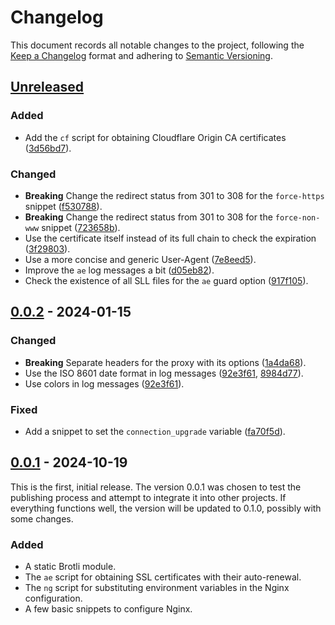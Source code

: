 # Changelog

This document records all notable changes to the project, following the [Keep a Changelog] format and adhering to [Semantic Versioning].

## [Unreleased]

<!-- There are no noticeable changes in version [unreleased]. -->

### Added

- Add the `cf` script for obtaining Cloudflare Origin CA certificates ([3d56bd7]).

### Changed

- **Breaking** Change the redirect status from 301 to 308 for the `force-https` snippet ([f530788]).
- **Breaking** Change the redirect status from 301 to 308 for the `force-non-www` snippet ([723658b]).
- Use the certificate itself instead of its full chain to check the expiration ([3f29803]).
- Use a more concise and generic User-Agent ([7e8eed5]).
- Improve the `ae` log messages a bit ([d05eb82]).
- Check the existence of all SLL files for the `ae` guard option ([917f105]).

## [0.0.2] - 2024-01-15

### Changed

- **Breaking** Separate headers for the proxy with its options ([1a4da68]).
- Use the ISO 8601 date format in log messages ([92e3f61], [8984d77]).
- Use colors in log messages ([92e3f61]).

### Fixed

- Add a snippet to set the `connection_upgrade` variable ([fa70f5d]).

## [0.0.1] - 2024-10-19

This is the first, initial release. The version 0.0.1 was chosen to test the publishing process and attempt to integrate it into other projects. If everything functions well, the version will be updated to 0.1.0, possibly with some changes.

### Added

- A static Brotli module.
- The `ae` script for obtaining SSL certificates with their auto-renewal.
- The `ng` script for substituting environment variables in the Nginx configuration.
- A few basic snippets to configure Nginx.

<!-- Footnotes -->

[Keep a Changelog]: https://keepachangelog.com/en/1.1.0/
[Semantic Versioning]: https://semver.org/spec/v2.0.0.html

[Unreleased]: https://github.com/vanyauhalin/docker-nginx/compare/v0.0.2...HEAD/
[0.0.2]: https://github.com/vanyauhalin/docker-nginx/releases/tag/v0.0.2/
[0.0.1]: https://github.com/vanyauhalin/docker-nginx/releases/tag/v0.0.1/

[3d56bd7]: https://github.com/vanyauhalin/docker-nginx/commit/3d56bd7ba0ffb053a970508f49bb1495e5bdeff4/
[917f105]: https://github.com/vanyauhalin/docker-nginx/commit/917f105b31a48c05c7249f64a2d3925f9f0aeb55/
[d05eb82]: https://github.com/vanyauhalin/docker-nginx/commit/d05eb82634c5061cac6e11eb869489b142f5fc4e/
[7e8eed5]: https://github.com/vanyauhalin/docker-nginx/commit/7e8eed5f557a222380174fd08ea49fc46325e5da/
[3f29803]: https://github.com/vanyauhalin/docker-nginx/commit/3f298034d9375866ecc516c67ced9da4c55b96c7/
[f530788]: https://github.com/vanyauhalin/docker-nginx/commit/f530788af035215a7ffc4b3aab900ea56a94cdf5/
[723658b]: https://github.com/vanyauhalin/docker-nginx/commit/723658b073699e3e6e91475a4599ce1de21c46c0/
[8984d77]: https://github.com/vanyauhalin/docker-nginx/commit/8984d778385708ce47d793ee081ba73fdd13977c/
[fa70f5d]: https://github.com/vanyauhalin/docker-nginx/commit/fa70f5d36426bb9d1097ed8007ba96bb3eddfb22/
[92e3f61]: https://github.com/vanyauhalin/docker-nginx/commit/92e3f611618f591ac8457bf9fbd15d05e51d0477/
[1a4da68]: https://github.com/vanyauhalin/docker-nginx/commit/1a4da68f722bcccf2adde746ba46fc7699b7a53a/
